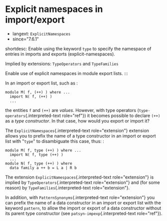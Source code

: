 # Explicit namespaces in import/export

- langext: `ExplicitNamespaces`
- since="7.6.1"

shortdesc: Enable using the keyword `type` to specify the namespace of entries in imports and exports (explicit-namespaces).

Implied by extensions: `TypeOperators` and `TypeFamilies` 


Enable use of explicit namespaces in module export lists.
:::

In an import or export list, such as :

    module M( f, (++) ) where ...
      import N( f, (++) )
      ...

the entities `f` and `(++)` are *values*. However, with type operators
(`type-operators`{.interpreted-text role="ref"}) it becomes possible to
declare `(++)` as a *type constructor*. In that case, how would you
export or import it?

The `ExplicitNamespaces`{.interpreted-text role="extension"} extension
allows you to prefix the name of a type constructor in an import or
export list with \"`type`\" to disambiguate this case, thus: :

    module M( f, type (++) ) where ...
      import N( f, type (++) )
      ...
    module N( f, type (++) ) where
      data family a ++ b = L a | R b

The extension `ExplicitNamespaces`{.interpreted-text role="extension"}
is implied by `TypeOperators`{.interpreted-text role="extension"} and
(for some reason) by `TypeFamilies`{.interpreted-text role="extension"}.

In addition, with `PatternSynonyms`{.interpreted-text role="extension"}
you can prefix the name of a data constructor in an import or export
list with the keyword `pattern`, to allow the import or export of a data
constructor without its parent type constructor (see
`patsyn-impexp`{.interpreted-text role="ref"}).
